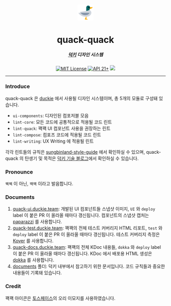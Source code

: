 <p align="center">
  <img src="./assets/toss-duck.svg" width="10%" alt="duck" />
</p>
<h1 align="center">quack-quack</h1>
<h5 align="center"><a href="https://github.com/sungbinland/duckie">덕키</a> 디자인 시스템</h5>
<p align="center">
  <a href="LICENSE"><img alt="MIT License" src="https://img.shields.io/badge/License-MIT-blue"/></a>
  <a href="https://developer.android.com/about/versions/lollipop"><img alt="API 21+" src="https://img.shields.io/badge/API-21%2B-brightgreen.svg"/></a>
  <a href="https://codecov.io/gh/sungbinland/duckie-quack-quack" > <img src="https://codecov.io/gh/sungbinland/duckie-quack-quack/branch/develop/graph/badge.svg?token=ACRJ1R22YD"/></a>
</p>


---

### Introduce

quack-quack 은 [duckie](https://github.com/sungbinland/duckie) 에서 사용될 디자인 시스템이며, 총 5개의 모듈로 구성돼 있습니다.

- `ui-components`: 디자인된 컴포저블 모음
- `lint-core`: 모든 코드에 공통적으로 적용될 코드 린트
- `lint-quack`: 꽥꽥 UI 컴포넌트 사용을 권장하는 린트
- `lint-compose`: 컴포즈 코드에 적용될 코드 린트
- `lint-writing`:  UX Writing 에 적용될 린트

각각 린트들의 규칙은 [sungbinland-style-guide](https://github.com/sungbinland/sungbinland-style-guide) 에서 확인하실 수 있으며, quack-quack 의 탄생기 및 목적은 [덕키 기술 블로그](https://medium.com/duckie-stories/%EB%8D%95%ED%82%A4%EC%9D%98-%EB%94%94%EC%9E%90%EC%9D%B8-%EC%8B%9C%EC%8A%A4%ED%85%9C-%EA%BD%A5%EA%BD%A5-%EC%9D%84-%EC%86%8C%EA%B0%9C%ED%95%A9%EB%8B%88%EB%8B%A4-59d962c4bf7)에서 확인하실 수 있습니다.

### Pronounce

`꿱꿱` 이 아닌, `꽥꽥` 이라고 발음합니다.

### Documents

1. [quack-ui.duckie.team](https://quack-ui.duckie.team/): 개발된 UI 컴포넌트들 스냅샷 이미지, `UI` 와 `deploy` label 이 붙은 PR 이 올라올 때마다 갱신됩니다. 컴포넌트의 스냅샷 캡처는 [paparazzi](https://github.com/cashapp/paparazzi) 를 사용합니다.
2. [quack-test.duckie.team](https://quack-test.duckie.team/): 꽥꽥의 전체 테스트 커버리지 HTML 리포트, `test` 와 `deploy` label 이 붙은 PR 이 올라올 때마다 갱신됩니다. 테스트 커버리지 측정은 [Kover](https://github.com/Kotlin/kotlinx-kover) 를 사용합니다.
3. [quack-docs.duckie.team](https://quack-docs.duckie.team/): 꽥꽥의 전체 KDoc 내용들, `dokka` 와 `deploy` label 이 붙은 PR 이 올라올 때마다 갱신됩니다. KDoc 에서 배포용 HTML 생성은 [dokka](https://github.com/Kotlin/dokka) 를 사용합니다.
4. [documents](/documents) 폴더: 덕키 내부에서 참고하기 위한 문서입니다. 코드 규칙들과 중요한 내용들이 기록돼 있습니다.

### Credit

꽥꽥 아이콘은 [토스페이스](https://toss.im/tossface)의 오리 이모지를 사용하였습니다.
